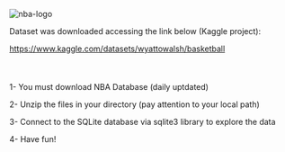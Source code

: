 ![nba-logo](https://user-images.githubusercontent.com/79231882/222925701-07bb1b9e-0659-4d7e-9609-6c2c52e7e89b.jpg)



Dataset was downloaded accessing the link below (Kaggle project):

https://www.kaggle.com/datasets/wyattowalsh/basketball
<br/>
<br/>
<br/>
<br/>
1- You must download NBA Database (daily uptdated)

2- Unzip the files in your directory (pay attention to your local path)

3- Connect to the SQLite database via sqlite3 library to explore the data

4- Have fun!

